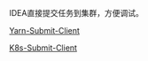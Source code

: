  IDEA直接提交任务到集群，方便调试。
 
 [Yarn-Submit-Client](./spark-yarn-submiter/src/main/java/cn/todd/spark/client/LauncherMain.java)
 
 [K8s-Submit-Client](./spark-k8s-submiter/src/main/java/cn/todd/spark/LauncherMain.java)